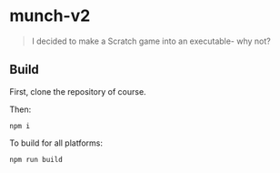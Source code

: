 # munch-v2
> I decided to make a Scratch game into an executable- why not?

## Build

First, clone the repository of course.

Then:

```
npm i
```

To build for all platforms:

```
npm run build
```